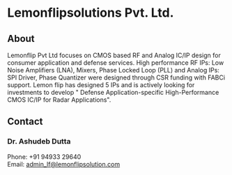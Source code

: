 # Lemonflipsolutions Pvt. Ltd.
## About
Lemonflip Pvt Ltd focuses on CMOS based RF and Analog IC/IP design for consumer application and defense services. High performance RF IPs: Low Noise Amplifiers (LNA), Mixers, Phase Locked Loop (PLL) and Analog IPs: SPI Driver, Phase Quantizer were designed through CSR funding with FABCi support. Lemon flip has designed 5 IPs and is actively looking for investments to develop " Defense Application-specific High-Performance CMOS IC/IP for Radar Applications".

## Contact
### Dr. Ashudeb Dutta
Phone: +91 94933 29640<br>
Email: admin_lf@lemonflipsolution.com
